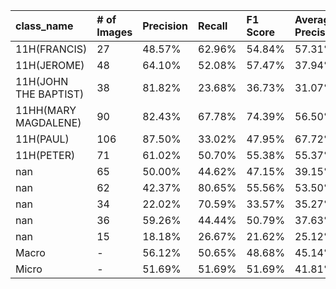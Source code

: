 | class_name            | # of Images   | Precision   | Recall   | F1 Score   | Average Precision   |
|:----------------------|:--------------|:------------|:---------|:-----------|:--------------------|
| 11H(FRANCIS)          | 27            | 48.57%      | 62.96%   | 54.84%     | 57.31%              |
| 11H(JEROME)           | 48            | 64.10%      | 52.08%   | 57.47%     | 37.94%              |
| 11H(JOHN THE BAPTIST) | 38            | 81.82%      | 23.68%   | 36.73%     | 31.07%              |
| 11HH(MARY MAGDALENE)  | 90            | 82.43%      | 67.78%   | 74.39%     | 56.50%              |
| 11H(PAUL)             | 106           | 87.50%      | 33.02%   | 47.95%     | 67.72%              |
| 11H(PETER)            | 71            | 61.02%      | 50.70%   | 55.38%     | 55.37%              |
| nan                   | 65            | 50.00%      | 44.62%   | 47.15%     | 39.15%              |
| nan                   | 62            | 42.37%      | 80.65%   | 55.56%     | 53.50%              |
| nan                   | 34            | 22.02%      | 70.59%   | 33.57%     | 35.27%              |
| nan                   | 36            | 59.26%      | 44.44%   | 50.79%     | 37.63%              |
| nan                   | 15            | 18.18%      | 26.67%   | 21.62%     | 25.12%              |
| Macro                 | -             | 56.12%      | 50.65%   | 48.68%     | 45.14%              |
| Micro                 | -             | 51.69%      | 51.69%   | 51.69%     | 41.81%              |